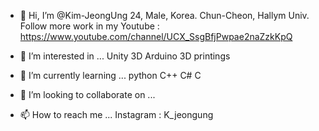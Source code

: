 - 👋 Hi, I’m @Kim-JeongUng
24, Male, Korea. Chun-Cheon, Hallym Univ.
Follow more work in my Youtube : https://www.youtube.com/channel/UCX_SsgBfjPwpae2naZzkKpQ

- 👀 I’m interested in ...
Unity 3D
Arduino
3D printings

- 🌱 I’m currently learning ...
python
C++
C#
C

- 💞️ I’m looking to collaborate on ...

- 📫 How to reach me ...
Instagram : K_jeongung

<!---
Kim-JeongUng/Kim-JeongUng is a ✨ special ✨ repository because its `README.md` (this file) appears on your GitHub profile.
You can click the Preview link to take a look at your changes.
--->
